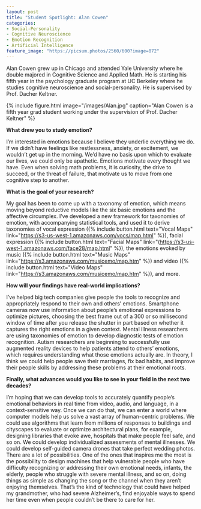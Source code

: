 ```yaml
---
layout: post
title: "Student Spotlight: Alan Cowen"
categories: 
- Social-Personality
- Cognitive Neuroscience
- Emotion Recognition
- Artificial Intelligence
feature_image: "https://picsum.photos/2560/600?image=872"
---
```


Alan Cowen grew up in Chicago and attended Yale University where he double majored in Cognitive Science
and Applied Math. He is starting his fifth year in the psychology graduate program at UC Berkeley where he studies 
cognitive neuroscience and social-personality. He is supervised by Prof. Dacher Keltner. 

{% include figure.html image="/images/Alan.jpg" caption="Alan Cowen is a fifth year grad student working under the supervision of Prof. Dacher Keltner" %}

**What drew you to study emotion?**

I’m interested in emotions because I believe they underlie everything we do. If we didn’t have feelings like restlessness, anxiety, or excitement, we wouldn’t get up in the morning. We’d have no basis upon which to evaluate our lives, we could only be apathetic. Emotions motivate every thought we have. Even when solving math problems, it is curiosity, the drive to succeed, or the threat of failure, that motivate us to move from one cognitive step to another. 

**What is the goal of your research?**

My goal has been to come up with a taxonomy of emotion, which means moving beyond reductive models like the six basic emotions and the affective circumplex. I’ve developed a new framework for taxonomies of emotion, with accompanying statistical tools, and used it to derive taxonomies of vocal expression ({% include button.html text="Vocal Maps" link="https://s3-us-west-1.amazonaws.com/vocs/map.html" %}), facial expression ({% include button.html text="Facial Maps" link="(https://s3-us-west-1.amazonaws.com/face28/map.html" %}), the emotions evoked by music ({% include button.html text="Music Maps" link="https://s3.amazonaws.com/musicemo/map.htm" %}) and video ({% include button.html text="Video Maps" link="https://s3.amazonaws.com/musicemo/map.htm" %}), and more. 


**How will your findings have real-world implications?**

I’ve helped big tech companies give people the tools to recognize and appropriately respond to their own and others’ emotions. Smartphone cameras now use information about people’s emotional expressions to optimize pictures, choosing the best frame out of a 300 or so millisecond window of time after you release the shutter in part based on whether it captures the right emotions in a given context. Mental illness researchers are using taxonomies of emotion to develop diagnostic tests of emotion recognition. Autism researchers are beginning to successfully use augmented reality devices to help patients attend to others’ emotions, which requires understanding what those emotions actually are. In theory, I think we could help people save their marriages, fix bad habits, and improve their people skills by addressing these problems at their emotional roots.

**Finally, what advances would you like to see in your field in the next two decades?**

I’m hoping that we can develop tools to accurately quantify people’s emotional behaviors in real time from video, audio, and language, in a context-sensitive way. Once we can do that, we can enter a world where computer models help us solve a vast array of human-centric problems. We could use algorithms that learn from millions of responses to buildings and cityscapes to evaluate or optimize architectural plans, for example, designing libraries that evoke awe, hospitals that make people feel safe, and so on. We could develop individualized assessments of mental illnesses. We could develop self-guided camera drones that take perfect wedding photos. There are a lot of possibilities. One of the ones that inspires me the most is the possibility to design machines that help vulnerable people who have difficulty recognizing or addressing their own emotional needs, infants, the elderly, people who struggle with severe mental illness, and so on, doing things as simple as changing the song or the channel when they aren’t enjoying themselves. That’s the kind of technology that could have helped my grandmother, who had severe Alzheimer’s, find enjoyable ways to spend her time even when people couldn’t be there to care for her.
